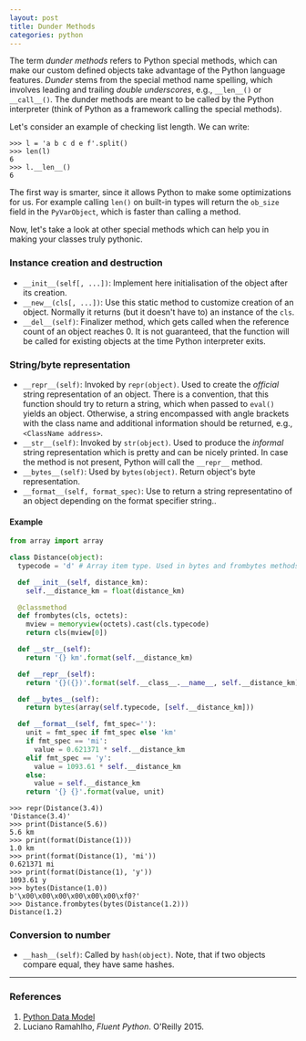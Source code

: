 ```yaml
---
layout: post
title: Dunder Methods
categories: python
---
```


The term *dunder methods* refers to Python special methods, which can make our custom defined objects take advantage of the Python language features. *Dunder* stems from the special method name spelling, which involves leading and trailing *double underscores*, e.g., `__len__()` or `__call__()`. The dunder methods are meant to be called by the Python interpreter (think of Python as a framework calling the special methods).

Let's consider an example of checking list length. We can write:
```
>>> l = 'a b c d e f'.split()
>>> len(l)
6
>>> l.__len__()
6
```

The first way is smarter, since it allows Python to make some optimizations for us. For example calling `len()` on built-in types will return the `ob_size` field in the `PyVarObject`, which is faster than calling a method.

Now, let's take a look at other special methods which can help you in making your classes truly pythonic.

### Instance creation and destruction
- `__init__(self[, ...])`: Implement here initialisation of the object after its creation.
- `__new__(cls[, ...])`: Use this static method to customize creation of an object. Normally it returns (but it doesn't have to) an instance of the `cls`.
- `__del__(self)`: Finalizer method, which gets called when the reference count of an object reaches 0. It is not guaranteed, that the function will be called for existing objects at the time Python interpreter exits. 

### String/byte representation
- `__repr__(self)`: Invoked by `repr(object)`. Used to create the *official* string representation of an object. There is a convention, that this function should try to return a string, which when passed to `eval()` yields an object. Otherwise, a string encompassed with angle brackets with the class name and additional information should be returned, e.g., `<ClassName address>`.
- `__str__(self)`: Invoked by `str(object)`. Used to produce the *informal* string representation which is pretty and can be nicely printed. In case the method is not present, Python will call the `__repr__` method.
- `__bytes__(self)`: Used by `bytes(object)`. Return object's byte representation.
- `__format__(self, format_spec)`: Use to return a string representatino of an object depending on the format specifier string..

#### Example
```python
from array import array

class Distance(object):
  typecode = 'd' # Array item type. Used in bytes and frombytes methods.

  def __init__(self, distance_km):
    self.__distance_km = float(distance_km)

  @classmethod
  def frombytes(cls, octets):
    mview = memoryview(octets).cast(cls.typecode)
    return cls(mview[0])

  def __str__(self):
    return '{} km'.format(self.__distance_km)

  def __repr__(self):
    return '{}({})'.format(self.__class__.__name__, self.__distance_km)

  def __bytes__(self):
    return bytes(array(self.typecode, [self.__distance_km]))

  def __format__(self, fmt_spec=''):
    unit = fmt_spec if fmt_spec else 'km'
    if fmt_spec == 'mi':
      value = 0.621371 * self.__distance_km
    elif fmt_spec == 'y':
      value = 1093.61 * self.__distance_km
    else:
      value = self.__distance_km
    return '{} {}'.format(value, unit)
```
```
>>> repr(Distance(3.4))
'Distance(3.4)'
>>> print(Distance(5.6))
5.6 km
>>> print(format(Distance(1)))
1.0 km
>>> print(format(Distance(1), 'mi'))
0.621371 mi
>>> print(format(Distance(1), 'y'))
1093.61 y
>>> bytes(Distance(1.0))
b'\x00\x00\x00\x00\x00\x00\xf0?'
>>> Distance.frombytes(bytes(Distance(1.2)))
Distance(1.2)
```

### Conversion to number
- `__hash__(self)`: Called by `hash(object)`. Note, that if two objects compare equal, they have same hashes.

___
### References
1. [Python Data Model](https://docs.python.org/3/reference/datamodel.html#special-method-names)
2. Luciano Ramahlho, *Fluent Python*. O'Reilly 2015.